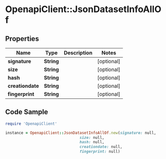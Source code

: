 # OpenapiClient::JsonDatasetInfoAllOf

## Properties

Name | Type | Description | Notes
------------ | ------------- | ------------- | -------------
**signature** | **String** |  | [optional] 
**size** | **String** |  | [optional] 
**hash** | **String** |  | [optional] 
**creationdate** | **String** |  | [optional] 
**fingerprint** | **String** |  | [optional] 

## Code Sample

```ruby
require 'OpenapiClient'

instance = OpenapiClient::JsonDatasetInfoAllOf.new(signature: null,
                                 size: null,
                                 hash: null,
                                 creationdate: null,
                                 fingerprint: null)
```



